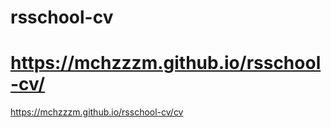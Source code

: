 # rsschool-cv
https://mchzzzm.github.io/rsschool-cv/
=======
https://mchzzzm.github.io/rsschool-cv/cv